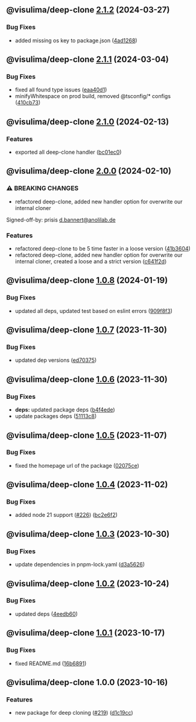 ## @visulima/deep-clone [2.1.2](https://github.com/visulima/visulima/compare/@visulima/deep-clone@2.1.1...@visulima/deep-clone@2.1.2) (2024-03-27)


### Bug Fixes

* added missing os key to package.json ([4ad1268](https://github.com/visulima/visulima/commit/4ad1268ed12cbdcf60aeb46d4c052ed1696bc150))

## @visulima/deep-clone [2.1.1](https://github.com/visulima/visulima/compare/@visulima/deep-clone@2.1.0...@visulima/deep-clone@2.1.1) (2024-03-04)


### Bug Fixes

* fixed all found type issues ([eaa40d1](https://github.com/visulima/visulima/commit/eaa40d11f3fc056dfddcc25404bf109587ef2862))
* minifyWhitespace on prod build, removed @tsconfig/* configs ([410cb73](https://github.com/visulima/visulima/commit/410cb737c44c445a0479bdd49b4100d5daf2d83d))

## @visulima/deep-clone [2.1.0](https://github.com/visulima/visulima/compare/@visulima/deep-clone@2.0.0...@visulima/deep-clone@2.1.0) (2024-02-13)


### Features

* exported all deep-clone handler ([bc01ec0](https://github.com/visulima/visulima/commit/bc01ec06130f42644d84730295cac89f04f48c9a))

## @visulima/deep-clone [2.0.0](https://github.com/visulima/visulima/compare/@visulima/deep-clone@1.0.8...@visulima/deep-clone@2.0.0) (2024-02-10)


### ⚠ BREAKING CHANGES

* refactored deep-clone, added new handler option for overwrite our internal cloner

Signed-off-by: prisis <d.bannert@anolilab.de>

### Features

* refactored deep-clone to be 5 time faster in a loose version ([41b3604](https://github.com/visulima/visulima/commit/41b3604ad46a8021fb51fe0cabf207ed7002a231))
* refactored deep-clone, added new handler option for overwrite our internal cloner, created a loose and a strict version ([c641f2d](https://github.com/visulima/visulima/commit/c641f2dc8d07c7d25fd623a22cc4430a39fdd38d))

## @visulima/deep-clone [1.0.8](https://github.com/visulima/visulima/compare/@visulima/deep-clone@1.0.7...@visulima/deep-clone@1.0.8) (2024-01-19)


### Bug Fixes

* updated all deps, updated test based on eslint errors ([909f8f3](https://github.com/visulima/visulima/commit/909f8f384804d7ef140354ab44f867532dbc9847))

## @visulima/deep-clone [1.0.7](https://github.com/visulima/visulima/compare/@visulima/deep-clone@1.0.6...@visulima/deep-clone@1.0.7) (2023-11-30)


### Bug Fixes

* updated dep versions ([ed70375](https://github.com/visulima/visulima/commit/ed7037584477dbda4a8a6405a1104876e8a6c703))

## @visulima/deep-clone [1.0.6](https://github.com/visulima/visulima/compare/@visulima/deep-clone@1.0.5...@visulima/deep-clone@1.0.6) (2023-11-30)


### Bug Fixes

* **deps:** updated package deps ([b4f4ede](https://github.com/visulima/visulima/commit/b4f4eded7bbded62b341ade0017ab357336f3af2))
* update packages deps ([51113c8](https://github.com/visulima/visulima/commit/51113c88f608c517ebecee8f63086636722d2de2))

## @visulima/deep-clone [1.0.5](https://github.com/visulima/visulima/compare/@visulima/deep-clone@1.0.4...@visulima/deep-clone@1.0.5) (2023-11-07)


### Bug Fixes

* fixed the homepage url of the package ([02075ce](https://github.com/visulima/visulima/commit/02075ce997d62c1caf79690b32dd2f931e64bebe))

## @visulima/deep-clone [1.0.4](https://github.com/visulima/visulima/compare/@visulima/deep-clone@1.0.3...@visulima/deep-clone@1.0.4) (2023-11-02)


### Bug Fixes

* added node 21 support ([#226](https://github.com/visulima/visulima/issues/226)) ([bc2e6f2](https://github.com/visulima/visulima/commit/bc2e6f2ca6652c11c9fde8d52912492b5fcc502e))

## @visulima/deep-clone [1.0.3](https://github.com/visulima/visulima/compare/@visulima/deep-clone@1.0.2...@visulima/deep-clone@1.0.3) (2023-10-30)


### Bug Fixes

* update dependencies in pnpm-lock.yaml ([d3a5626](https://github.com/visulima/visulima/commit/d3a5626d2c751c3e14f592db62b583b28046dcc7))

## @visulima/deep-clone [1.0.2](https://github.com/visulima/visulima/compare/@visulima/deep-clone@1.0.1...@visulima/deep-clone@1.0.2) (2023-10-24)


### Bug Fixes

* updated deps ([4eedb60](https://github.com/visulima/visulima/commit/4eedb604c4f78cf331195e2c053dc72e1c6cf9ad))

## @visulima/deep-clone [1.0.1](https://github.com/visulima/visulima/compare/@visulima/deep-clone@1.0.0...@visulima/deep-clone@1.0.1) (2023-10-17)


### Bug Fixes

* fixed README.md ([16b6891](https://github.com/visulima/visulima/commit/16b6891c10cc5cdfeb571ce4ecd816d9c6d871ca))

## @visulima/deep-clone 1.0.0 (2023-10-16)


### Features

* new package for deep cloning ([#219](https://github.com/visulima/visulima/issues/219)) ([d1c19cc](https://github.com/visulima/visulima/commit/d1c19cc9e91446d928649cf2a1f69a58b832c698))
